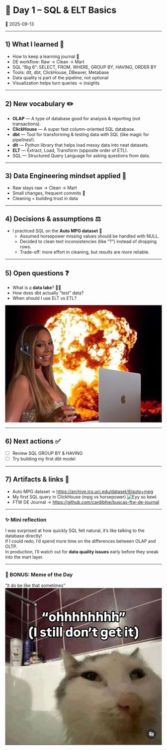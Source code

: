 # 🌷 Day 1 – SQL & ELT Basics
📅 2025-09-13  

---

## 1) What I learned 🌱
- How to keep a learning journal 📔  
- DE workflow: Raw → Clean → Mart  
- SQL “Big 6”: SELECT, FROM, WHERE, GROUP BY, HAVING, ORDER BY  
- Tools: dlt, dbt, ClickHouse, DBeaver, Metabase  
- Data quality is part of the pipeline, not optional  
- Visualization helps turn queries → insights 

---

## 2) New vocabulary ✏️
- **OLAP** — A type of database good for analysis & reporting (not transactions).  
- **ClickHouse** — A super fast column-oriented SQL database.  
- **dbt** — Tool for transforming & testing data with SQL (like magic for pipelines!).  
- **dlt** — Python library that helps load messy data into neat datasets.  
- **ELT** — Extract, Load, Transform (opposite order of ETL).  
- SQL — Structured Query Language for asking questions from data.  

---

## 3) Data Engineering mindset applied 🧠
- Raw stays raw → Clean → Mart  
- Small changes, frequent commits 🐾  
- Cleaning = building trust in data  

---

## 4) Decisions & assumptions ⚖️
- I practiced SQL on the **Auto MPG dataset** 🚗  
  - Assumed horsepower missing values should be handled with NULL.  
  - Decided to clean text inconsistencies (like “?”) instead of dropping rows.  
  - Trade-off: more effort in cleaning, but results are more reliable.  

---

## 5) Open questions ❓
- What is a **data lake**? 🦆💧  
- How does dbt actually “test” data?  
- When should I use ELT vs ETL?  

![cries in mariah??](../assets/confused2.jpg)


---

## 6) Next actions ✅
- [ ] Review SQL GROUP BY & HAVING  
- [ ] Try building my first dbt model 

---

## 7) Artifacts & links 🔗
- Auto MPG dataset → https://archive.ics.uci.edu/dataset/9/auto+mpg  
- My first SQL query in ClickHouse (mpg vs horsepower) 
![](../assets/ss1.jpg "Eyy so kewl.") 
- FTW DE Journal → https://github.com/cardibhie/buscas-ftw-de-journal  

---

### ✨ Mini reflection
I was surprised at how quickly SQL felt natural, it’s like talking to the database directly!  
If I could redo, I’d spend more time on the differences between OLAP and OLTP.  
In production, I’ll watch out for **data quality issues** early before they sneak into the mart layer.  

---

### 🌸 BONUS: Meme of the Day
“it do be like that sometimes”  
![questioning lyf decisions](../assets/meme2.jpg)
